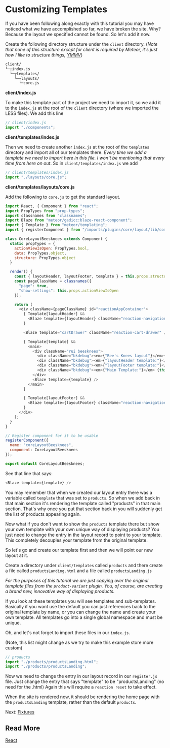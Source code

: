 # Customizing Templates

If you have been following along exactly with this tutorial you may have noticed what we have accomplished so far,
we have broken the site. Why? Because the layout we specified cannot be found. So let's add it now.

Create the following directory structure under the `client` directory.
(_Note that none of this structure except for client is required by Meteor, it's just how I like to structure things, [YMMV](http://www.urbandictionary.com/define.php?term=ymmv)_)

```sh
client/
└─┬index.js
  └─┬templates/
    └─┬layouts/
      └─core.js
```

**client/index.js**

To make this template part of the project we need to import it, so we add it to the `index.js` at the root of the `client` directory (where we imported the LESS files). We add this line

```js
// client/index.js
import "./components";
```

**client/templates/index.js**

Then we need to create another `index.js` at the root of the `templates` directory and import all of our templates there. _Every time we add a template we need to import here in this file. I won't be mentioning that every time from here on out_. So in `client/templates/index.js` we add

```js
// client/templates/index.js
import "./layouts/core.js";
```

**client/templates/layouts/core.js**

Add the following to `core.js` to get the standard layout.

```js
import React, { Component } from "react";
import PropTypes from "prop-types";
import classnames from "classnames";
import Blaze from "meteor/gadicc:blaze-react-component";
import { Template } from "meteor/templating";
import { registerComponent } from "/imports/plugins/core/layout/lib/components";

class CoreLayoutBeesknees extends Component {
  static propTypes = {
    actionViewIsOpen: PropTypes.bool,
    data: PropTypes.object,
    structure: PropTypes.object
  }

  render() {
    const { layoutHeader, layoutFooter, template } = this.props.structure || {};
    const pageClassName = classnames({
      "page": true,
      "show-settings": this.props.actionViewIsOpen
    });

    return (
      <div className={pageClassName} id="reactionAppContainer">
        { Template[layoutHeader] &&
          <Blaze template={layoutHeader} className="reaction-navigation-header" />
        }

        <Blaze template="cartDrawer" className="reaction-cart-drawer" />

        { Template[template] &&
          <main>
            <div className="rui beesknees">
              <div className="bkdebug"><em>{"Bee's Knees layout"}</em></div>
              <div className="bkdebug"><em>{"layoutHeader template:"}</em> {this.props.structure.layoutHeader}</div>
              <div className="bkdebug"><em>{"layoutFooter template:"}</em> {this.props.structure.layoutFooter}</div>
              <div className="bkdebug"><em>{"Main Template:"}</em> {this.props.structure.template}</div>
            </div>
            <Blaze template={template} />
          </main>
        }

        { Template[layoutFooter] &&
          <Blaze template={layoutFooter} className="reaction-navigation-footer footer-default" />
        }
      </div>
    );
  }
}

// Register component for it to be usable
registerComponent({
  name: "coreLayoutBeesknees",
  component: CoreLayoutBeesknees
});

export default CoreLayoutBeesknees;

```

See that line that says:

```js
<Blaze template={template} />
```

You may remember that when we created our layout entry there was a variable called `template` that was set to `products`.
So when we add back in that main section it's rendering the template called "products" in that main section.
That's why once you put that section back in you will suddenly get the list of products appearing again.

Now what if you don't want to show the `products` template there but
show your own template with your own unique way of displaying products?
You just need to change the entry in the layout record to point to your
template. This completely decouples your template from the original
template.

So let's go and create our template first and then we will point our new layout at it.

Create a directory under `client/templates` called `products` and there create a file called `productsLanding.html` and a file called `productsLanding.js`

_For the purposes of this tutorial we are just copying over the original template files from the `product-variant` plugin. You, of course, are creating a brand new, innovative way of displaying products._

If you look at these templates you will see templates and sub-templates. Basically if you want use the default you can just references back to the original template by name, or you can change the name and create your own template. All templates go into a single global namespace and must be unique.

Oh, and let's not forget to import these files in our `index.js`.

(Note, this list might change as we try to make this example store more custom)

```js
// products
import "./products/productsLanding.html";
import "./products/productsLanding";
```

Now we need to change the entry in our layout record in our `register.js` file. Just change the entry that says
"template" to be "productsLanding" (no need for the .html) Again this will require a `reaction reset` to take effect.

When the site is rendered now, it should be rendering the home page with the `productsLanding` template, rather than the default `products`.

Next: [Fixtures](/developers/tutorial/plugin-fixtures-5)

## Read More

[React](https://facebook.github.io/react/)
